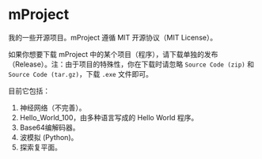 # mProject
我的一些开源项目。mProject 遵循 MIT 开源协议（MIT License）。

如果你想要下载 mProject 中的某个项目（程序），请下载单独的发布（Release）。注：由于项目的特殊性，你在下载时请忽略 `Source Code (zip)` 和 `Source Code (tar.gz)`，下载 `.exe` 文件即可。

目前它包括：
1. 神经网络（不完善）。
2. Hello_World_100，由多种语言写成的 Hello World 程序。
3. Base64编解码器。
4. 波模拟 (Python)。
5. 探索复平面。
